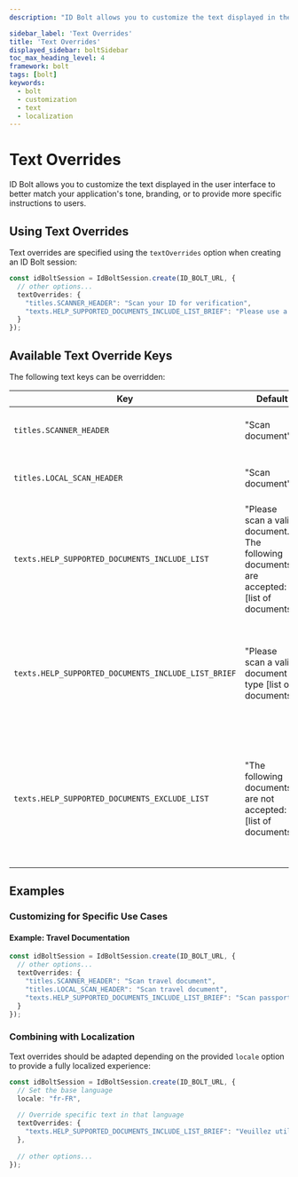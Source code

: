 ```yaml
---
description: "ID Bolt allows you to customize the text displayed in the user interface to better match your application's tone, branding, or to provide more specific instructions to users.                                                                        "

sidebar_label: 'Text Overrides'
title: 'Text Overrides'
displayed_sidebar: boltSidebar
toc_max_heading_level: 4
framework: bolt
tags: [bolt]
keywords:
  - bolt
  - customization
  - text
  - localization
---
```


# Text Overrides

ID Bolt allows you to customize the text displayed in the user interface to better match your application's tone, branding, or to provide more specific instructions to users.

## Using Text Overrides

Text overrides are specified using the `textOverrides` option when creating an ID Bolt session:

```ts
const idBoltSession = IdBoltSession.create(ID_BOLT_URL, {
  // other options...
  textOverrides: {
    "titles.SCANNER_HEADER": "Scan your ID for verification",
    "texts.HELP_SUPPORTED_DOCUMENTS_INCLUDE_LIST_BRIEF": "Please use a valid passport or driver's license"
  }
});
```

## Available Text Override Keys

The following text keys can be overridden:


| Key | Default | Description |
|-----|---------|-------------|
| `titles.SCANNER_HEADER` | "Scan document" | The header of the scan screen on mobile |
| `titles.LOCAL_SCAN_HEADER` | "Scan document" | The header of the scan screen on desktop |
| `texts.HELP_SUPPORTED_DOCUMENTS_INCLUDE_LIST` | "Please scan a valid document. The following documents are accepted: [list of documents]" | The list of documents that are accepted, as displayed in the help screen |
| `texts.HELP_SUPPORTED_DOCUMENTS_INCLUDE_LIST_BRIEF` | "Please scan a valid document of type  [list of documents]" | A brief description of the documents that are accepted, as displayed in the main screen |
| `texts.HELP_SUPPORTED_DOCUMENTS_EXCLUDE_LIST` | "The following documents are not accepted: [list of documents]" | The list of documents that are excluded, as displayed in the help screen. Only shown if there are excluded documents |

## Examples

### Customizing for Specific Use Cases

#### Example: Travel Documentation

```ts
const idBoltSession = IdBoltSession.create(ID_BOLT_URL, {
  // other options...
  textOverrides: {
    "titles.SCANNER_HEADER": "Scan travel document",
    "titles.LOCAL_SCAN_HEADER": "Scan travel document",
    "texts.HELP_SUPPORTED_DOCUMENTS_INCLUDE_LIST_BRIEF": "Scan passport or international ID",
  }
});
```


### Combining with Localization

Text overrides should be adapted depending on the provided `locale` option to provide a fully localized experience:

```ts
const idBoltSession = IdBoltSession.create(ID_BOLT_URL, {
  // Set the base language
  locale: "fr-FR",
  
  // Override specific text in that language
  textOverrides: {
    "texts.HELP_SUPPORTED_DOCUMENTS_INCLUDE_LIST_BRIEF": "Veuillez utiliser un passeport ou une carte d'identité valide"
  },
  
  // other options...
});
``` 
